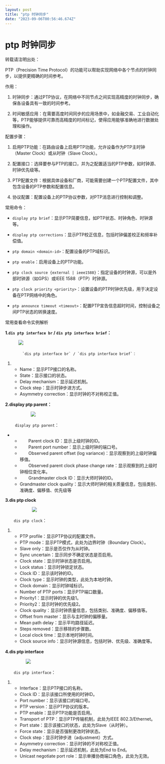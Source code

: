 ```yaml
---
layout: post
title: "ptp 时钟同步"
date: "2023-09-06T00:56:46.674Z"
---
```

ptp 时钟同步
========

转载请注明出处：

PTP（Precision Time Protocol）的功能可以帮助实现网络中各个节点的时钟同步，以提供更精确的时间参考。

作用：

1.  时钟同步：通过PTP协议，在网络中不同节点之间实现高精度的时钟同步，确保各设备具有一致的时间参考。
    
2.  时间敏感应用：在需要高度时间同步的应用场景中，如金融交易、工业自动化等，PTP能够提供可靠而高精度的时间标记，使得应用能够准确地进行数据处理和操作。
    

配置步骤：

1.  启用PTP功能：在路由设备上启用PTP功能，允许设备作为PTP主时钟（Master Clock）或从时钟（Slave Clock）。
    
2.  配置接口：选择要参与PTP的接口，并为之配置适当的PTP参数，如时钟源、时钟优先级等。
    
3.  PTP配置文件：根据具体设备和厂商，可能需要创建一个PTP配置文件，其中包含设备的PTP参数和配置信息。
    
4.  协议配置：配置设备上的PTP协议参数，对PTP消息进行控制和调整。
    

常用命令：

*   `display ptp brief`：显示PTP简要信息，如PTP状态、时钟角色、时钟源等。
    
*   `display ptp corrections`：显示PTP校正信息，包括时钟偏差校正和频率补偿值。
    
*   `ptp domain <domain-id>`：配置设备的PTP域标识。
    
*   `ptp enable`：启用设备上的PTP功能。
    
*   `ptp clock source {external | ieee1588}`：指定设备的时钟源，可以是外部时钟源（如GPS）或IEEE 1588（PTP）时钟源。
    
*   `ptp clock priority <priority>`：设置设备的PTP时钟优先级，用于决定设备在PTP网络中的角色。
    
*   `ptp announce timeout <timeout>`：配置PTP宣告信息超时时间，控制设备之间PTP状态的转换速度。
    

常用查看命令实例解析

**1.`dis ptp interface br` / `dis ptp interface brief`：**　　      

           ![](https://img2023.cnblogs.com/blog/1110857/202309/1110857-20230906001229343-2116857546.png)

　　　　`` `dis ptp interface br` / `dis ptp interface brief`： ``

1.  *   Name：显示PTP接口的名称。
    *   State：显示接口的状态。
    *   Delay mechanism：显示延迟机制。
    *   Clock step：显示时钟步进方式。
    *   Asymmetry correction：显示时钟的不对称校正值。

**2.display ptp parent：**　　　　

                     ![](https://img2023.cnblogs.com/blog/1110857/202309/1110857-20230906001419569-902545481.png)

 　　`display ptp parent`：

*   *   　　Parent clock ID：显示上级时钟的ID。
    *   　　Parent port number：显示上级时钟的端口号。
    *   　　Observed parent offset (log variance)：显示观察到的上级时钟偏移值。
    *   　　Observed parent clock phase change rate：显示观察到的上级时钟相位变化率。
    *   　　Grandmaster clock ID：显示大师时钟的ID。
    *   Grandmaster clock quality：显示大师时钟的相关质量信息，包括类别、准确度、偏移值、优先级等

**3.dis ptp clock**             

                      ![](https://img2023.cnblogs.com/blog/1110857/202309/1110857-20230906001546811-179757689.png)

　　`dis ptp clock`：

1.  *   PTP profile：显示PTP协议的配置文件。
    *   PTP mode：显示PTP模式，此处为边界时钟（Boundary Clock）。
    *   Slave only：显示是否仅作为从时钟。
    *   Sync uncertain：显示同步不确定状态是否启用。
    *   Clock state：显示时钟状态是否启用。
    *   Lock status：显示时钟锁定状态。
    *   Clock ID：显示该时钟的ID。
    *   Clock type：显示时钟的类型，此处为本地时钟。
    *   Clock domain：显示时钟域标识。
    *   Number of PTP ports：显示PTP端口数量。
    *   Priority1：显示时钟的优先级1。
    *   Priority2：显示时钟的优先级2。
    *   Clock quality：显示时钟质量信息，包括类别、准确度、偏移值等。
    *   Offset from master：显示与主时钟的偏移量。
    *   Mean path delay：显示平均路径延迟。
    *   Steps removed：显示移除的步骤数。
    *   Local clock time：显示本地时钟时间。
    *   Clock source info：显示时钟源信息，包括时钟、优先级、准确度等。

**4.dis ptp interface**　　

                 ![](https://img2023.cnblogs.com/blog/1110857/202309/1110857-20230906001701134-1327516322.png)

　　`dis ptp interface`：

1.  *   Interface：显示PTP接口的名称。
    *   Clock ID：显示该接口所使用的时钟ID。
    *   Port number：显示该接口的端口号。
    *   PTP version：显示PTP协议的版本。
    *   PTP enable：显示PTP功能是否启用。
    *   Transport of PTP：显示PTP传输机制，此处为IEEE 802.3/Ethernet。
    *   Port state：显示该接口的状态，此处为Slave（从时钟）。
    *   Force state：显示是否强制更改时钟状态。
    *   Clock step：显示时钟步进（adjustment）方式。
    *   Asymmetry correction：显示时钟的不对称校正值。
    *   Delay mechanism：显示延迟机制，此处为End to End。
    *   Unicast negotiate port role：显示单播协商端口角色，此处为无效。